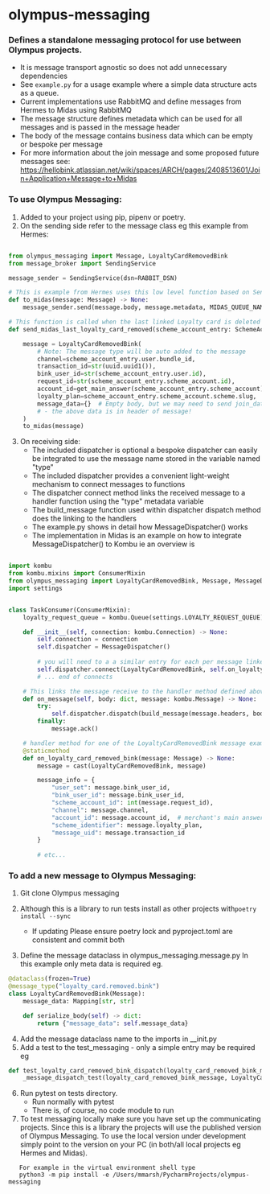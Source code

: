 # olympus-messaging

### Defines a standalone messaging protocol for use between Olympus projects.

   * It is message transport agnostic so does not add unnecessary dependencies 
   * See `example.py` for a usage example where a simple data structure acts as a queue. 
   * Current implementations use RabbitMQ and define messages from Hermes to Midas using RabbitMQ 
   * The message structure defines metadata which can be used for all messages and is passed in the message header
   * The body of the message contains business data which can be empty or bespoke per message 
   * For more information about the join message and some proposed future messages 
      see: https://hellobink.atlassian.net/wiki/spaces/ARCH/pages/2408513601/Join+Application+Message+to+Midas


### To use Olympus Messaging:
1. Added to your project using pip, pipenv or poetry.
2. On the sending side refer to the message class eg this example from Hermes:
```python

from olympus_messaging import Message, LoyaltyCardRemovedBink
from message_broker import SendingService

message_sender = SendingService(dsn=RABBIT_DSN)

# This is example from Hermes uses this low level function based on SendingService 
def to_midas(message: Message) -> None:
    message_sender.send(message.body, message.metadata, MIDAS_QUEUE_NAME)

# This function is called when the last linked Loyalty card is deleted
def send_midas_last_loyalty_card_removed(scheme_account_entry: SchemeAccountEntry):

    message = LoyaltyCardRemovedBink(
        # Note: The message type will be auto added to the message
        channel=scheme_account_entry.user.bundle_id,
        transaction_id=str(uuid.uuid1()),
        bink_user_id=str(scheme_account_entry.user.id),
        request_id=str(scheme_account_entry.scheme_account.id),
        account_id=get_main_answer(scheme_account_entry.scheme_account),
        loyalty_plan=scheme_account_entry.scheme_account.scheme.slug,
        message_data={}  # Empty body, but we may need to send join_data credentials
        # - the above data is in header of message!
    )
    to_midas(message) 


```

3. On receiving side:
   * The included dispatcher is optional a bespoke dispatcher can easily be integrated to use the message name stored in the variable named "type"
   * The included dispatcher provides a convenient light-weight mechanism to connect messages to functions
   * The dispatcher connect method links the received message to a handler function using the "type" metadata variable
   * The build_message function used within dispatcher dispatch method does the linking to the handlers 
   * The example.py shows in detail how MessageDispatcher() works
   * The implementation in Midas is an example on how to integrate MessageDispatcher() to Kombu ie an overview is
```python

import kombu
from kombu.mixins import ConsumerMixin
from olympus_messaging import LoyaltyCardRemovedBink, Message, MessageDispatcher, build_message
import settings


class TaskConsumer(ConsumerMixin):
    loyalty_request_queue = kombu.Queue(settings.LOYALTY_REQUEST_QUEUE)

    def __init__(self, connection: kombu.Connection) -> None:
        self.connection = connection
        self.dispatcher = MessageDispatcher()
        
        # you will need to a a similar entry for each per message linked to an on message receive method:
        self.dispatcher.connect(LoyaltyCardRemovedBink, self.on_loyalty_card_removed_bink)
        # ... end of connects

    # This links the message receive to the handler method defined above.
    def on_message(self, body: dict, message: kombu.Message) -> None:  # pragma: no cover
        try:
            self.dispatcher.dispatch(build_message(message.headers, body))
        finally:
            message.ack()

    # handler method for one of the LoyaltyCardRemovedBink message example
    @staticmethod
    def on_loyalty_card_removed_bink(message: Message) -> None:
        message = cast(LoyaltyCardRemovedBink, message)

        message_info = {
            "user_set": message.bink_user_id,
            "bink_user_id": message.bink_user_id,
            "scheme_account_id": int(message.request_id),
            "channel": message.channel,
            "account_id": message.account_id,  # merchant's main answer from hermes eg card number
            "scheme_identifier": message.loyalty_plan,
            "message_uid": message.transaction_id
        }
        
        # etc...

```
### To add a new message to Olympus Messaging:

1. Git clone Olympus messaging
2. Although this is a library to run tests install as other projects with```poetry install --sync```
    * If updating Please ensure poetry lock and pyproject.toml are consistent and commit both

3. Define the message dataclass in olympus_messaging.message.py In this example only meta data is required eg.
```python
@dataclass(frozen=True)
@message_type("loyalty_card.removed.bink")
class LoyaltyCardRemovedBink(Message):
    message_data: Mapping[str, str]

    def serialize_body(self) -> dict:
        return {"message_data": self.message_data}

```
4. Add the message dataclass name to the imports in __init.py 
5. Add a test to the test_messaging - only a simple entry may be required eg
```python
def test_loyalty_card_removed_bink_dispatch(loyalty_card_removed_bink_message: LoyaltyCardRemovedBink) -> None:
    _message_dispatch_test(loyalty_card_removed_bink_message, LoyaltyCardRemovedBink)
````
6. Run pytest on tests directory.
    * Run normally with pytest
    * There is, of course, no code module to run
7. To test messaging locally make sure you have set up the communicating projects. Since this is a library the projects
   will use the published version of Olympus Messaging. To use the local version under development simply point
   to the version on your PC (in both/all local projects eg Hermes and Midas).
```
   For example in the virtual environment shell type
   python3 -m pip install -e /Users/mmarsh/PycharmProjects/olympus-messaging
```
